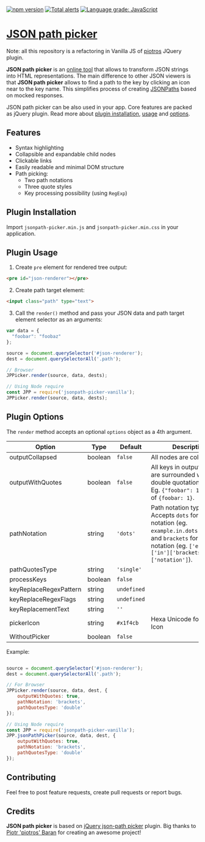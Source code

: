 [![npm version](https://badge.fury.io/js/jsonpath-picker-vanilla.svg)](https://badge.fury.io/js/jsonpath-picker-vanilla) [![Total alerts](https://img.shields.io/lgtm/alerts/g/ryshu/jsonpath-picker.svg?logo=lgtm&logoWidth=18)](https://lgtm.com/projects/g/ryshu/jsonpath-picker/alerts/) [![Language grade: JavaScript](https://img.shields.io/lgtm/grade/javascript/g/ryshu/jsonpath-picker.svg?logo=lgtm&logoWidth=18)](https://lgtm.com/projects/g/ryshu/jsonpath-picker/context:javascript)

# [JSON path picker](https://ryshu.github.io/jsonpath-picker/)

Note: all this repository is a refactoring in Vanilla JS of [piotros](https://github.com/piotros/json-path-picker) JQuery plugin.

**JSON path picker** is an [online tool](https://ryshu.github.io/jsonpath-picker/) that allows to transform JSON strings into HTML representations.
The main difference to other JSON viewers is that **JSON path picker** allows to find a path to the key by clicking an icon near to the key name.
This simplifies process of creating [JSONPaths](http://goessner.net/articles/JsonPath/) based on mocked responses.

JSON path picker can be also used in your app. Core features are packed as jQuery plugin. Read more about [plugin installation](#plugin-installation), [usage](#plugin-usage) and [options](#plugin-options).

## Features

- Syntax highlighting
- Collapsible and expandable child nodes
- Clickable links
- Easily readable and minimal DOM structure
- Path picking:
  * Two path notations
  * Three quote styles
  * Key processing possibility (using `RegExp`)

## Plugin Installation

Import `jsonpath-picker.min.js` and `jsonpath-picker.min.css` in your application.

## Plugin Usage

1. Create `pre` element for rendered tree output:

  ```html
  <pre id="json-renderer"></pre>
  ```

2. Create path target element:

  ```html
  <input class="path" type="text">
  ```

3. Call the `render()` method and pass your JSON data and path target element selector as an arguments:

  ```js
  var data = {
    "foobar": "foobaz"
  };

  source = document.querySelector('#json-renderer');
  dest = document.querySelectorAll('.path');

  // Browser
  JPPicker.render(source, data, dests);

  // Using Node require
  const JPP = require('jsonpath-picker-vanilla');
  JPPicker.render(source, data, dests);
  ```

## Plugin Options

The `render` method accepts an optional `options` object as a 4th argument.

| Option                     | Type      | Default         | Description                                              |
|----------------------------|-----------|-----------------|----------------------------------------------------------|
| outputCollapsed            | boolean   | `false`         | All nodes are collapsed.                                 |
| outputWithQuotes           | boolean   | `false`         | All keys in output HTML are surrounded with double quotation marks. Eg. `{"foobar": 1}` instead of `{foobar: 1}`.                                                             |
| pathNotation               | string    | `'dots'`        | Path notation type. Accepts `dots` for dots notation (eg. `example.in.dots.notation`) and `brackets` for brackets notation (eg. `['example']['in']['brackets']['notation']`). |
| pathQuotesType             | string    | `'single'`      |  |
| processKeys                | boolean   | `false`         |  |
| keyReplaceRegexPattern     | string    | `undefined`     |  |
| keyReplaceRegexFlags       | string    | `undefined`     |  |
| keyReplacementText         | string    | `''`            |  |
| pickerIcon | string | `#x1f4cb` | Hexa Unicode for picker Icon |
| WithoutPicker | boolean | `false` ||

Example:

```js

source = document.querySelector('#json-renderer');
dest = document.querySelectorAll('.path');

// For Browser
JPPicker.render(source, data, dest, {
    outputWithQuotes: true,
    pathNotation: 'brackets',
    pathQuotesType: 'double'
});

// Using Node require
const JPP = require('jsonpath-picker-vanilla');
JPP.jsonPathPicker(source, data, dest, {
    outputWithQuotes: true,
    pathNotation: 'brackets',
    pathQuotesType: 'double'
});
```

## Contributing

Feel free to post feature requests, create pull requests or report bugs.

## Credits

**JSON path picker** is based on [jQuery json-path picker](https://github.com/piotros/json-path-picker) plugin.
Big thanks to [Piotr 'piotros' Baran](https://github.com/piotros) for creating an awesome project!
